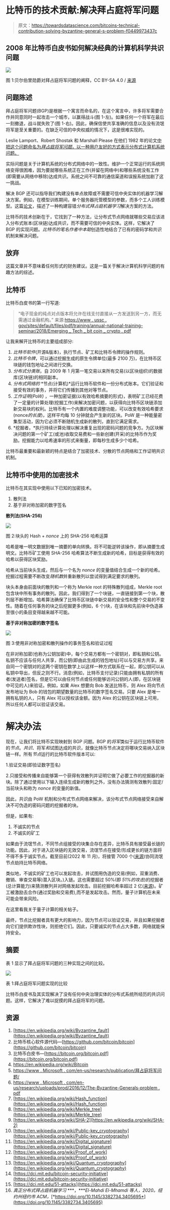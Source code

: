 # 比特币的技术贡献:解决拜占庭将军问题

> 原文：<https://towardsdatascience.com/bitcoins-technical-contribution-solving-byzantine-general-s-problem-f0449973437c>

## 2008 年比特币白皮书如何解决经典的计算机科学共识问题

![](img/6d0f09465d804f15f6b63d9e21bd1427.png)

图 1:贝尔伯里勋爵对拜占庭将军问题的阐释，CC BY-SA 4.0 / [来源](https://commons.wikimedia.org/wiki/File:Byzantine_Generals.png)

## **问题陈述**

拜占庭将军问题(BGP)是根据一个寓言而命名的，在这个寓言中，许多将军需要合作并同意同时一起攻击一个城市，以赢得战斗(图 1-左)。如果任何一个将军在最后一刻撤退，战斗就失败了(图 1-右)。因此，确保信使共享准确的信息以及没有流氓将军是至关重要的。在缺乏可信的中央权威的情况下，这是很难实现的。

Leslie Lamport、Robert Shostak 和 Marshall Please 在他们 1982 年的论文[中把这个问题命名为*拜占庭将军问题*，以一种用户友好的方式表示分布式计算机系统问题。](https://www.microsoft.com/en-us/research/uploads/prod/2016/12/The-Byzantine-Generals-Problem.pdf)

实际问题是关于计算机系统的分布式网络中的一致性。维护一个正常运行的系统网络变得很困难，因为要就哪些系统正在工作(并留在网络中)和哪些系统没有工作(即需要从网络中移除)达成共识。系统之间不可靠的通信渠道和误报系统加剧了这一挑战。

解决 BGP 还可以指导我们构建没有单点故障或不需要可信中央实体的机器学习解决方案。例如，在模型训练期间，单个服务器托管模型的参数，而多个工人训练模型。这篇[论文](https://dl.acm.org/doi/10.1145/3382734.3405695)，描述了一种构建容错*分布式拜占庭机器学习*解决方案的方法。

比特币的技术创新在于，它找到了一种方法，让分布式节点网络就哪些交易应该进入分布式账本(区块链)达成共识，而不需要可信的中央实体。这样，它解决了 BGP 的实现问题。*比特币的笔名作者中本聪*创造性地结合了已有的密码学和共识机制来解决问题。

## 放弃

这篇文章并不意味着任何形式的财务建议。这是一篇关于解决计算机科学问题的有趣方法的综述。

## **比特币**

比特币白皮书的第一行写道:

> “电子现金的纯点对点版本将允许在线支付直接从一方发送到另一方，而无需通过金融机构。”
> 来源:[https://www . ussc . gov/sites/default/files/pdf/training/annual-national-training-seminar/2018/Emerging _ Tech _ bit coin _ crypto . pdf](https://www.ussc.gov/sites/default/files/pdf/training/annual-national-training-seminar/2018/Emerging_Tech_Bitcoin_Crypto.pdf)

让我来解开比特币的主要组成部分:

1.  *比特币软件*(开源&版本)，执行节点、矿工和比特币令牌的操作规则。
2.  *比特币令牌*，可以通过挖掘生成的原生令牌单位(最多 2100 万)，在比特币区块链的钱包地址之间进行交换。
3.  *分布式分类账*，自 2009 年 1 月第一笔交易以来所有交易(以区块组织)的数据库(区块链)的相同副本。
4.  *分布式网络的* *节点(计算机)*运行比特币软件和一份分布式账本。它们验证和接受有效的事务，并将它们传播到其他对等节点。
5.  *工作证明(PoW)* ，一种加密证据(以有效哈希摘要的形式)，表明矿工已经花费了一定量的计算处理(挖掘工作)来解决加密问题，以获得向比特币区块链添加新交易块的权利。比特币有一个内置的难度调整功能，可以改变有效哈希要求(nonce*的长度*)，这样平均每 10 分钟就会产生新的区块。PoW 是一种能量密集型活动，因为它必须不断随机生成新的散列，直到它满足需求。
6.  *挖掘者，*执行持续计算处理以解决重复出现的密码问题的竞争方。为区块解决问题的第一个矿工(或池)收取交易费和一些新创建(开采)的比特币作为奖励。挖掘能力以哈希速率的形式来衡量，即每秒生成多少个哈希。

比特币最重要和最新颖的特点是结合了加密技术、分散的节点网络和工作证明共识机制。

## 比特币中使用的加密技术

比特币在其实现中使用以下已知的加密技术。

1.  散列法
2.  基于非对称加密的数字签名

**散列法(SHA-256)**

![](img/588d8df0fe9c32b026a24e01b0bb820c.png)

图 2:块头的 Hash + *nonce* 上的 SHA-256 哈希运算

哈希是唯一明文数据到唯一摘要的单向转换。将不可能逆转该操作，即从摘要生成明文。比特币矿工使用 SHA-256 哈希算法不断生成新的哈希，目标是获得有效的哈希以获得区块奖励。

哈希从当前块头生成，然后与一个名为 *nonce* 的变量值结合生成一个新的哈希。挖掘过程需要不断改变*随机数*并重新散列以尝试得到满足要求的散列。

块头本身由前面块的散列和一个称为 Merkle root 的特殊散列组成，Merkle root 包含块中所有事务的散列。因此，我们得到了一个块链，一直链接到第一个块，散列层不断增加。哈希算法确保了比特币区块链中新交易的安全性和整个交易的不变性。随着在任何事务的块之后挖掘更多(例如，6 个)块，在该块和先前块中伪造甚至很小的条目变得越来越不可能。

**基于非对称加密的数字签名**

![](img/22e0b6c4b197aa5304f580f506a421f9.png)

图 3:使用非对称加密和散列操作的事务签名和验证过程

在非对称加密(也称为公钥加密)中，每个交易方都有一个密钥对，即私钥和公钥。私钥不应该与任何人共享，而公钥(即由此生成的钱包地址)可以与交易方共享。来自同一个密钥对的这两个密钥在数学上以这样一种方式联系在一起，即公钥可以从私钥中导出，但反之则不行。消息(例如，比特币支付记录)只能由拥有私钥的所有者(发送者)签名，但是它可以由任何节点或任何能够访问公钥的人(即，在区块链中可见的人)来验证。例如，如果 Alex 想要向 Bob 发送比特币，则 Alex 将向节点发布地址为 Bob 的钱包的期望数量的比特币的数字签名交易。只要 Alex 是唯一拥有私钥的人，只有 Alex 可以授权该金额。因为 Alex 的公钥在区块链上可用，所以任何人都可以验证该交易。

# 解决办法

现在，让我们将比特币实现映射到 BGP 问题。BGP 的*将军*类似于运行比特币软件的*节点*。*共识*、将军*和*试图达成的共识，就像比特币节点决定将哪块交易纳入区块链一样。所有*节点*运行的比特币软件版本可以:

1.验证交易(即验证数字签名)

2.只接受和传播来自能够第一个获得有效散列并证明它做了必要工作的挖掘器的新块。除了通过使用以下输入连续生成新的散列之外，没有办法猜测有效散列:固定/当前块头和称为 *nonce* 的变量的新值。

因此，共识由 PoW 机制和分布式节点网络来解决，该分布式节点网络接受来自解决不可伪造的密码问题的挖掘者的块。

但是，如果有:

1.  不诚实的节点
2.  不诚实的矿工

如果由于流氓节点，不同节点组接受的块集合存在差异，比特币具有接受最长链的功能。因此，对于进入区块链的无效交易，流氓节点在接受/形成更长的链方面将不得不多于诚实节点。截至目前(2022 年 11 月)，将接管 7000 个([来源](https://bitnodes.io/))协同流氓节点劫持比特币网络。

类似地，不诚实的矿工也可以发起攻击，并试图用伪造的交易(例如，双重消费、撤销、审查交易等)潜入区块。)入链。这也需要超过 50%(即 *51%的攻击*)的挖掘者(总计算能力)来猜测散列并对网络发起攻击。目前挖掘哈希率超过 2 亿([来源](https://www.blockchain.com/explorer/charts/hash-rate))。矿工被激励去合作(通过奖励和交易费),而不是发起攻击。然而，量子计算机在未来可能会带来风险。

在这里看我关于量子计算的相关帖子。

[](/what-is-a-quantum-computer-f1c44e87a379)  

最终，节点比挖掘者具有更大的影响力，因为节点可以验证交易，并且如果挖掘者向它们提供欺诈性块，则拒绝它们。因此，只要诚实的节点占大多数，网络就能保持安全。

## 摘要

表 1 显示了拜占庭将军问题的三种实现之间的比较。

![](img/789ea084345fac3883f94ff8821c9034.png)

表 1:拜占庭将军问题实现的比较

比特币白皮书及其实现解决了没有任何中央治理实体的分布式系统所经历的共识问题。这样，它解决了难以捉摸的拜占庭将军的问题。

## 资源

1.  [https://en.wikipedia.org/wiki/Byzantine_fault](https://en.wikipedia.org/wiki/Byzantine_fault)
2.  比特币核心软件源代码—[https://github.com/bitcoin/bitcoin](https://github.com/bitcoin/bitcoin)
3.  比特币白皮书—[https://bitcoin.org/bitcoin.pdf](https://bitcoin.org/bitcoin.pdf)
4.  https://en.wikipedia.org/wiki/Bitcoin
5.  [https://www . Microsoft . com/en-us/research/publication/拜占庭将军问题/](https://www.microsoft.com/en-us/research/publication/byzantine-generals-problem/)
6.  [https://www . Microsoft . com/en-us/research/uploads/prod/2016/12/The-Byzantine-Generals-problem . pdf](https://www.microsoft.com/en-us/research/uploads/prod/2016/12/The-Byzantine-Generals-Problem.pdf)
7.  [https://en.wikipedia.org/wiki/Hash_function](https://en.wikipedia.org/wiki/Hash_function)
8.  [https://en.wikipedia.org/wiki/Merkle_tree](https://en.wikipedia.org/wiki/Merkle_tree)
9.  [https://en.wikipedia.org/wiki/SHA-2](https://en.wikipedia.org/wiki/SHA-2)
10.  [https://en.wikipedia.org/wiki/Public-key_cryptography](https://en.wikipedia.org/wiki/Public-key_cryptography)
11.  [https://en.wikipedia.org/wiki/Digital_signature](https://en.wikipedia.org/wiki/Digital_signature)
12.  [https://en.wikipedia.org/wiki/Proof_of_work](https://en.wikipedia.org/wiki/Proof_of_work)
13.  [https://en.wikipedia.org/wiki/Quantum_cryptography](https://en.wikipedia.org/wiki/Quantum_cryptography)
14.  [https://dci.mit.edu/bitcoin-security-initiative](https://dci.mit.edu/bitcoin-security-initiative)
15.  [https://dci.mit.edu/51-attacks](https://dci.mit.edu/51-attacks)
16.  *真正分布式拜占庭机器学习* ***，****El-Mahdi El-Mhamdi 等人，2020。纽约州纽约市 ACM，*[*https://doi.org/10.1145/3382734.3405695*](https://doi.org/10.1145/3382734.3405695)